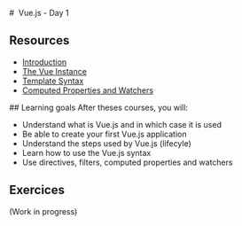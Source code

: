 #  Vue.js - Day 1

## Resources
- [Introduction](https://vuejs.org/v2/guide/index.html)
- [The Vue Instance](https://vuejs.org/v2/guide/instance.html)
- [Template Syntax](https://vuejs.org/v2/guide/syntax.html)
- [Computed Properties and Watchers](https://vuejs.org/v2/guide/computed.html)

## Learning goals
After theses courses, you will:
- Understand what is Vue.js and in which case it is used
- Be able to create your first Vue.js application
- Understand the steps used by Vue.js (lifecyle)
- Learn how to use the Vue.js syntax
- Use directives, filters, computed properties and watchers

## Exercices

(Work in progress)
